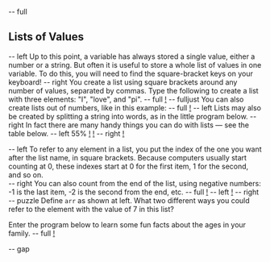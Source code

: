 -- full
## Lists of Values
-- left
Up to this point, a variable has always stored a single value, either a number or a string.  But often it is useful to store a whole list of values in one variable.  To do this, you will need to find the square-bracket keys on your keyboard!
-- right
You create a list using square brackets around any number of values, separated by commas.
Type the following to create a list with three elements: "I", "love", and "pi".
-- full
[!](p28-IlovepiCode.png)
-- fulljust
You can also create lists out of numbers, like in this example:
-- full
[!](p28-primesCode.png)
-- left
Lists may also be created by splitting a string into words, as in the little program below.
-- right
In fact there are many handy things you can do with lists — see the table below.
-- left 55%
[!](p28-listing1.png)
[!](p28-listMethodTable.png)
-- right
[!](p28-helloBot.png)

-- left
To refer to any element in a list, you put the index of the one you want after the list name, in square brackets.  Because computers usually start counting at 0, these indexes start at 0 for the first item, 1 for the second, and so on.  
-- right
You can also count from the end of the list, using negative numbers: -1 is the last item, -2 is the second from the end, etc.
-- full
[!](p28-indexingTable.png)
-- left
[!](p28-listScreen.png)
-- right
-- puzzle
Define `arr` as shown at left.  What two different ways you could refer to the element with the value of 7 in this list?

Enter the program below to learn some fun facts about the ages in your family.
-- full
[!](p28-listing2.png)

-- gap
